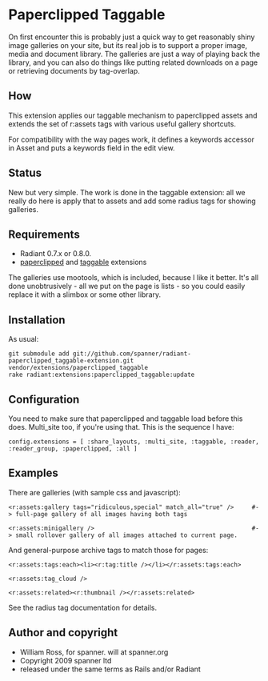 # Paperclipped Taggable

On first encounter this is probably just a quick way to get reasonably shiny image galleries on your site, but its real job is to support a proper image, media and document library. The galleries are just a way of playing back the library, and you can also do things like putting related downloads on a page or retrieving documents by tag-overlap.

## How

This extension applies our taggable mechanism to paperclipped assets and extends the set of r:assets tags with various useful gallery shortcuts.

For compatibility with the way pages work, it defines a keywords accessor in Asset and puts a keywords field in the edit view.

## Status 

New but very simple. The work is done in the taggable extension: all we really do here is apply that to assets and add some radius tags for showing galleries.

## Requirements

* Radiant 0.7.x or 0.8.0.
* [paperclipped](https://github.com/kbingman/paperclipped) and [taggable](https://github.com/spanner/radiant-taggable-extension) extensions

The galleries use mootools, which is included, because I like it better. 
It's all done unobtrusively - all we put on the page is lists - so you could easily replace it with a slimbox or some other library.

## Installation

As usual:

	git submodule add git://github.com/spanner/radiant-paperclipped_taggable-extension.git vendor/extensions/paperclipped_taggable
	rake radiant:extensions:paperclipped_taggable:update
	
## Configuration

You need to make sure that paperclipped and taggable load before this does. Multi_site too, if you're using that. This is the sequence I have:

	config.extensions = [ :share_layouts, :multi_site, :taggable, :reader, :reader_group, :paperclipped, :all ]
  
## Examples

There are galleries (with sample css and javascript):

	<r:assets:gallery tags="ridiculous,special" match_all="true" />		#-> full-page gallery of all images having both tags

	<r:assets:minigallery />                   							#-> small rollover gallery of all images attached to current page.
	
And general-purpose archive tags to match those for pages:

	<r:assets:tags:each><li><r:tag:title /></li></r:assets:tags:each>

	<r:assets:tag_cloud />
	
	<r:assets:related><r:thumbnail /></r:assets:related>

See the radius tag documentation for details. 

## Author and copyright

* William Ross, for spanner. will at spanner.org
* Copyright 2009 spanner ltd
* released under the same terms as Rails and/or Radiant